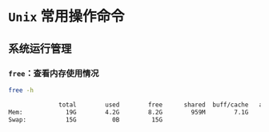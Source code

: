 # `Unix` 常用操作命令

## 系统运行管理

### `free`：查看内存使用情况

```bash
free -h

              total        used        free      shared  buff/cache   available
Mem:            19G        4.2G        8.2G        959M        7.1G         13G
Swap:           15G          0B         15G
```

